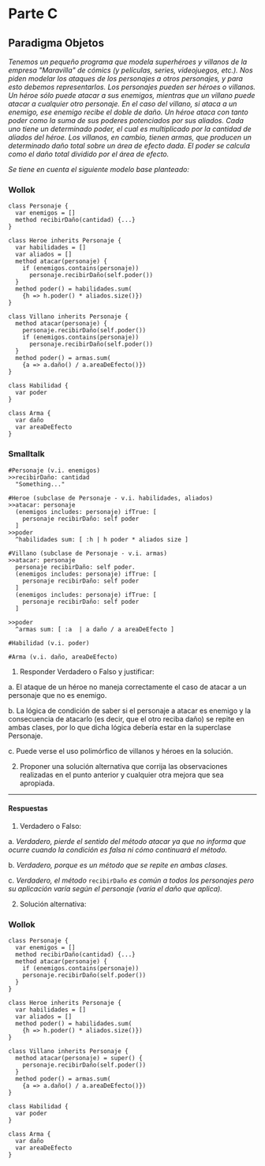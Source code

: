 # Parte C
## Paradigma Objetos

_Tenemos un pequeño programa que modela superhéroes y villanos de la empresa "Maravilla" de cómics (y películas, series, videojuegos, etc.). Nos piden modelar los ataques de los personajes a otros personajes, y para esto debemos representarlos. Los personajes pueden ser héroes o villanos. Un héroe sólo puede atacar a sus enemigos, mientras que un villano puede atacar a cualquier otro personaje. En el caso del villano, si ataca a un enemigo, ese enemigo recibe el doble de daño. Un héroe ataca con tanto poder como la suma de sus poderes potenciados por sus aliados. Cada uno tiene un determinado poder, el cual es multiplicado por la cantidad de aliados del héroe. Los villanos, en cambio, tienen armas, que producen un determinado daño total sobre un área de efecto dada. El poder se calcula como el daño total dividido por el área de efecto._

_Se tiene en cuenta el siguiente modelo base planteado:_

### Wollok
```
class Personaje {
  var enemigos = []
  method recibirDaño(cantidad) {...}
}

class Heroe inherits Personaje {
  var habilidades = []
  var aliados = []
  method atacar(personaje) {
    if (enemigos.contains(personaje))
      personaje.recibirDaño(self.poder())
  }
  method poder() = habilidades.sum(
    {h => h.poder() * aliados.size()})
}

class Villano inherits Personaje {
  method atacar(personaje) {
    personaje.recibirDaño(self.poder())
    if (enemigos.contains(personaje))
      personaje.recibirDaño(self.poder())
  }
  method poder() = armas.sum(
    {a => a.daño() / a.areaDeEfecto()})
}

class Habilidad {
  var poder
}

class Arma {
  var daño
  var areaDeEfecto
}
```

### Smalltalk
```
#Personaje (v.i. enemigos)
>>recibirDaño: cantidad
  "Something..."

#Heroe (subclase de Personaje - v.i. habilidades, aliados)
>>atacar: personaje
  (enemigos includes: personaje) ifTrue: [
    personaje recibirDaño: self poder
  ]
>>poder
  ^habilidades sum: [ :h | h poder * aliados size ]

#Villano (subclase de Personaje - v.i. armas)
>>atacar: personaje
  personaje recibirDaño: self poder.
  (enemigos includes: personaje) ifTrue: [
    personaje recibirDaño: self poder
  ]
  (enemigos includes: personaje) ifTrue: [
    personaje recibirDaño: self poder
  ]

>>poder
  ^armas sum: [ :a  | a daño / a areaDeEfecto ]

#Habilidad (v.i. poder)

#Arma (v.i. daño, areaDeEfecto)
```

1. Responder Verdadero o Falso y justificar:

  a. El ataque de un héroe no maneja correctamente el caso de atacar a un personaje que no es enemigo.

  b. La lógica de condición de saber si el personaje a atacar es enemigo y la consecuencia de atacarlo (es decir, que el otro reciba daño) se repite en ambas clases, por lo que dicha lógica debería estar en la superclase Personaje.

  c. Puede verse el uso polimórfico de villanos y héroes en la solución.

2. Proponer una solución alternativa que corrija las observaciones realizadas en el punto anterior y cualquier otra mejora que sea apropiada.

---

#### Respuestas

1. Verdadero o Falso:

  a. _Verdadero, pierde el sentido del método atacar ya que no informa que ocurre cuando la condición es falsa ni cómo continuará el método._

  b. _Verdadero, porque es un método que se repite en ambas clases._

  c. _Verdadero, el método_ `recibirDaño` _es común a todos los personajes pero su aplicación varía según el personaje (varía el daño que aplica)._

2. Solución alternativa:

### Wollok
```
class Personaje {
  var enemigos = []
  method recibirDaño(cantidad) {...}
  method atacar(personaje) {
    if (enemigos.contains(personaje))
    personaje.recibirDaño(self.poder())
  }
}

class Heroe inherits Personaje {
  var habilidades = []
  var aliados = []
  method poder() = habilidades.sum(
    {h => h.poder() * aliados.size()})
}

class Villano inherits Personaje {
  method atacar(personaje) = super() {
    personaje.recibirDaño(self.poder())
  }
  method poder() = armas.sum(
    {a => a.daño() / a.areaDeEfecto()})
}

class Habilidad {
  var poder
}

class Arma {
  var daño
  var areaDeEfecto
}
```
